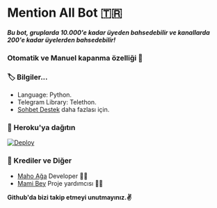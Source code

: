 # Mention All Bot 🇹🇷
_**Bu bot, gruplarda 10.000'e kadar üyeden bahsedebilir ve kanallarda 200'e kadar üyelerden bahsedebilir!**_
### Otomatik ve Manuel kapanma özelliği 🤗

### 🏷 Bilgiler... 
- Language: Python.
- Telegram Library: Telethon.
- [Sohbet Destek](https://t.me/Sohbetdestek) daha fazlası için. 

### 🚀 Heroku'ya dağıtın
[![Deploy](https://www.herokucdn.com/deploy/button.svg)](https://heroku.com/deploy?template=https://github.com/burakizm/flackwartag)

### 🎯 Krediler ve Diğer
- [Maho Ağa](https://github.com/Mehmetbaba06) Developer 👨‍💻
- [Mami Bey](https://github.com/mamibeyy) Proje yardımcısı 👨‍💻

**Github'da bizi takip etmeyi unutmayınız.✌️**
